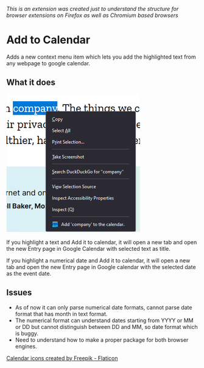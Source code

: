 _This is an extension was created just to understand the structure for browser extensions on Firefox as well as Chromium based browsers_

# Add to Calendar

Adds a new context menu item which lets you add the highlighted text from any webpage to google calendar.

## What it does

![Extension context menu screenshot in Firefox](screenshot-1.png)

If you highlight a text and Add it to calendar, it will open a new tab and open the new Entry page in Google Calendar with selected text as title.

If you highlight a numerical date and Add it to calendar, it will open a new tab and open the new Entry page in Google calendar with the selected date as the event date.

## Issues

- As of now it can only parse numerical date formats, cannot parse date format that has month in text format. 
- The numerical format can understand dates starting from YYYY or MM or DD but cannot distinguish between DD and MM, so date format which is buggy.
- Need to understand how to make a proper package for both browser engines.

<a href="https://www.flaticon.com/free-icons/calendar" title="calendar icons">Calendar icons created by Freepik - Flaticon</a>
